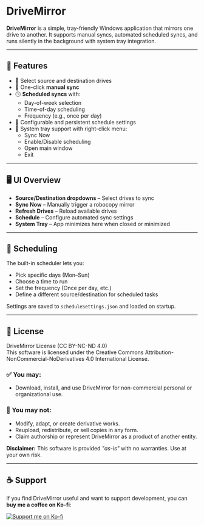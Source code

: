 <!-- README.md -->

<h1>DriveMirror</h1>

<p><strong>DriveMirror</strong> is a simple, tray-friendly Windows application that mirrors one drive to another. It supports manual syncs, automated scheduled syncs, and runs silently in the background with system tray integration.</p>

<hr />

<h2>🔧 Features</h2>

<ul>
  <li>📂 Select source and destination drives</li>
  <li>🔁 One-click <strong>manual sync</strong>
  <li>🕒 <strong>Scheduled syncs</strong> with:
    <ul>
      <li>Day-of-week selection</li>
      <li>Time-of-day scheduling</li>
      <li>Frequency (e.g., once per day)</li>
    </ul>
  </li>
  <li>📝 Configurable and persistent schedule settings</li>
  <li>🔔 System tray support with right-click menu:
    <ul>
      <li>Sync Now</li>
      <li>Enable/Disable scheduling</li>
      <li>Open main window</li>
      <li>Exit</li>
    </ul>
  </li>
</ul>

<hr />

<h2>🖥️ UI Overview</h2>

<ul>
  <li><strong>Source/Destination dropdowns</strong> – Select drives to sync</li>
  <li><strong>Sync Now</strong> – Manually trigger a robocopy mirror</li>
  <li><strong>Refresh Drives</strong> – Reload available drives</li>
  <li><strong>Schedule</strong> – Configure automated sync settings</li>
  <li><strong>System Tray</strong> – App minimizes here when closed or minimized</li>
</ul>

<hr />

<h2>📅 Scheduling</h2>

<p>The built-in scheduler lets you:</p>

<ul>
  <li>Pick specific days (Mon–Sun)</li>
  <li>Choose a time to run</li>
  <li>Set the frequency (Once per day, etc.)</li>
  <li>Define a different source/destination for scheduled tasks</li>
</ul>

<p>Settings are saved to <code>scheduleSettings.json</code> and loaded on startup.</p>

<hr />

<h2>📜 License</h2>

<p>DriveMirror License (CC BY-NC-ND 4.0)<br />
This software is licensed under the Creative Commons Attribution-NonCommercial-NoDerivatives 4.0 International License.

### ✅ You may:
- Download, install, and use DriveMirror for non-commercial personal or organizational use.

### 🚫 You may not:
- Modify, adapt, or create derivative works.
- Reupload, redistribute, or sell copies in any form.
- Claim authorship or represent DriveMirror as a product of another entity.

**Disclaimer:** This software is provided *"as-is"* with no warranties. Use at your own risk.</p>

<hr />

<h2>☕ Support</h2>

<p>If you find DriveMirror useful and want to support development, you can <strong>buy me a coffee on Ko-fi</strong>:</p>

<p>
  <a href="https://ko-fi.com/dictator5869" target="_blank">
    <img src="https://ko-fi.com/img/githubbutton_sm.svg" alt="Support me on Ko-fi">
  </a>
</p>


